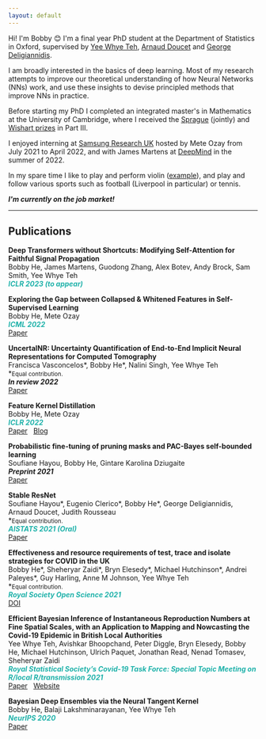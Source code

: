 ```yaml
---
layout: default
---
```



<!-- <img style="float: right;" src="./profile_pic/pp.jpg"> -->

Hi! I'm Bobby :blush: I'm a final year PhD student at the Department of Statistics in Oxford, supervised by [Yee Whye Teh](https://www.stats.ox.ac.uk/~teh/), [Arnaud Doucet](http://www.stats.ox.ac.uk/~doucet/) and [George Deligiannidis](https://www.stats.ox.ac.uk/~deligian/).

I am broadly interested in the basics of deep learning. Most of my research attempts to improve our theoretical understanding of how Neural Networks (NNs) work, and use these insights to devise principled methods that improve NNs in practice.

Before starting my PhD I completed an integrated master's in Mathematics at the University of Cambridge, where I received the [Sprague](https://www.statslab.cam.ac.uk/files/Rollo/spragueaward18.pdf) (jointly) and [Wishart prizes](https://en.wikipedia.org/wiki/Part_III_of_the_Mathematical_Tripos#Prizes) in Part III.

I enjoyed interning at [Samsung Research UK](https://research.samsung.com/sruk) hosted by Mete Ozay from July 2021 to April 2022, and with James Martens at [DeepMind](http://deepmind.com/) in the summer of 2022.

In my spare time I like to play and perform violin ([example](https://www.youtube.com/watch?v=CueoUhu-Spw)), and play and follow various sports such as football (Liverpool in particular) or tennis.

**_I'm currently on the job market!_**

<link rel="stylesheet" href="https://cdnjs.cloudflare.com/ajax/libs/font-awesome/4.7.0/css/font-awesome.min.css">
<link rel="stylesheet" href="https://cdn.jsdelivr.net/gh/jpswalsh/academicons@1/css/academicons.min.css">

<a href="mailto:bobbyhe95@gmail.com" class="fa fa-envelope" style="text-decoration:none; font-size: 0.9rem"></a>
<a href="https://www.linkedin.com/in/bobby-he-5022a28b/" class="fa fa-linkedin" style="text-decoration:none; font-size: 0.9rem"></a>
<a href="https://scholar.google.com/citations?user=HKft_LAAAAAJ&hl=en" class="ai ai-google-scholar" style="text-decoration:none; font-size: 0.9rem"></a>
<a href="https://mobile.twitter.com/bobby_he" class="fa fa-twitter" style="text-decoration:none; font-size: 0.9rem"></a>


---

## Publications
**<span style="font-size:;">Deep Transformers without Shortcuts: Modifying Self-Attention for Faithful Signal Propagation</span>**
\
Bobby He, James Martens, Guodong Zhang, Alex Botev, Andy Brock, Sam Smith, Yee Whye Teh\
<span style="color:lightseagreen">**_ICLR 2023 (to appear)_**</span>


**<span style="font-size:;">Exploring the Gap between Collapsed & Whitened Features in Self-Supervised Learning</span>**
\
Bobby He, Mete Ozay\
<span style="color:lightseagreen">**_ICML 2022_**</span>\
<a href="https://proceedings.mlr.press/v162/he22c.html" class="btn btn-outline-danger btn-xs">Paper</a>


**<span style="font-size:;">UncertaINR: Uncertainty Quantification of End-to-End Implicit Neural Representations for Computed Tomography</span>** &nbsp;
\
Francisca Vasconcelos\*, Bobby He\*, Nalini Singh, Yee Whye Teh\
\*<span style="font-size:smaller;">Equal contribution.</span>\
**_In review 2022_**\
<a href="https://arxiv.org/abs/2202.10847" class="btn btn-outline-danger btn-xs">Paper</a>

**<span style="font-size:;">Feature Kernel Distillation</span>**
\
Bobby He, Mete Ozay\
<span style="color:lightseagreen">**_ICLR 2022_**</span>\
<a href="https://openreview.net/forum?id=tBIQEvApZK5" class="btn btn-outline-danger btn-xs">Paper</a> &nbsp; <a href="https://research.samsung.com/blog/Feature_Kernel_Distillation" class="btn btn-outline-danger btn-xs">Blog</a>

**<span style="font-size:;">Probabilistic fine-tuning of pruning masks and PAC-Bayes self-bounded learning</span>**
\
Soufiane Hayou, Bobby He, Gintare Karolina Dziugaite\
**_Preprint 2021_**\
<a href="https://arxiv.org/abs/2110.11804" class="btn btn-outline-danger btn-xs">Paper</a>

**<span style="font-size:;">Stable ResNet</span>**
\
Soufiane Hayou\*, Eugenio Clerico\*, Bobby He\*, George Deligiannidis, Arnaud Doucet, Judith Rousseau\
\*<span style="font-size:smaller;">Equal contribution.</span>\
<span style="color:lightseagreen">**_AISTATS 2021 (Oral)_**</span>\
<a href="https://arxiv.org/abs/2010.12859" class="btn btn-outline-danger btn-xs">Paper</a>

**<span style="font-size:;">Effectiveness and resource requirements of test, trace and isolate strategies for COVID in the UK</span>**
\
Bobby He\*, Sheheryar Zaidi\*, Bryn Elesedy\*, Michael Hutchinson\*, Andrei Paleyes\*, Guy Harling, Anne M
Johnson, Yee Whye Teh\
\*<span style="font-size:smaller;">Equal contribution.</span>\
<span style="color:lightseagreen">**_Royal Society Open Science 2021_**</span>\
<a href="https://royalsocietypublishing.org/doi/10.1098/rsos.201491" class="btn btn-outline-danger btn-xs">DOI</a>

**<span style="font-size:;">Efficient Bayesian Inference of Instantaneous Reproduction Numbers at Fine Spatial Scales, with an Application to Mapping and Nowcasting the Covid-19 Epidemic in British Local Authorities</span>**
\
Yee Whye Teh, Avishkar Bhoopchand, Peter Diggle, Bryn Elesedy, Bobby He, Michael Hutchinson, Ulrich Paquet, Jonathan Read, Nenad Tomasev, Sheheryar Zaidi
\
<span style="color:lightseagreen">**_Royal Statistical Society’s Covid-19 Task Force: Special
Topic Meeting on R/local R/transmission 2021_**</span>\
<a href="https://rss.org.uk/RSS/media/File-library/News/2021/WhyeBhoopchand.pdf" class="btn btn-outline-danger btn-xs">Paper</a> &nbsp; <a href="https://localcovid.info/" class="btn btn-outline-danger btn-xs">Website</a>

**<span style="font-size:;">Bayesian Deep Ensembles via the Neural Tangent Kernel</span>**
\
Bobby He, Balaji Lakshminarayanan, Yee Whye Teh
\
<span style="color:lightseagreen">**_NeurIPS 2020_**</span>\
<a href="https://arxiv.org/abs/2007.05864" class="btn btn-outline-danger btn-xs">Paper</a>

<!--
<button type="button" class="btn btn-danger" onclick="location.href='http://www.example.com'">Danger</button>



<button type="button" onclick="https://www.google.com">Click me</button>

<button onclick="location.href='http://www.example.com'" type="button">
         www.example.com</button>

<input type="button" onclick="location.href='https://google.com';" value="Go to Google" />

<svg xmlns="http://www.w3.org/2000/svg" width="16" height="16" fill="currentColor" class="bi bi-arrow-up-right-square" viewBox="0 0 16 16">
  <path fill-rule="evenodd" d="M15 2a1 1 0 0 0-1-1H2a1 1 0 0 0-1 1v12a1 1 0 0 0 1 1h12a1 1 0 0 0 1-1V2zM0 2a2 2 0 0 1 2-2h12a2 2 0 0 1 2 2v12a2 2 0 0 1-2 2H2a2 2 0 0 1-2-2V2zm5.854 8.803a.5.5 0 1 1-.708-.707L9.243 6H6.475a.5.5 0 1 1 0-1h3.975a.5.5 0 0 1 .5.5v3.975a.5.5 0 1 1-1 0V6.707l-4.096 4.096z"></path>
</svg>

<button type="button" class="btn btn-outline-dark">Dark</button>

<button type="button" class="btn btn-primary">PDF</button>
 -->
